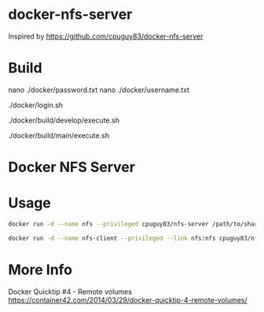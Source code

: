# docker-nfs-server

Inspired by https://github.com/cpuguy83/docker-nfs-server

Build
=====

nano ./docker/password.txt
nano ./docker/username.txt

./docker/login.sh

./docker/build/develop/execute.sh

./docker/build/main/execute.sh

Docker NFS Server
=================

Usage
=====

```bash
docker run -d --name nfs --privileged cpuguy83/nfs-server /path/to/share /path/to/share2 /path/to/shareN
```

```bash
docker run -d --name nfs-client --privileged --link nfs:nfs cpuguy83/nfs-client /path/on/nfs/server:/path/on/client
``` 

More Info
=========

Docker Quicktip #4 - Remote volumes
https://container42.com/2014/03/29/docker-quicktip-4-remote-volumes/
